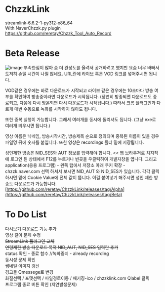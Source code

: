 # ChzzkLink

streamlink-6.6.2-1-py312-x86_64 <br>
With  NaverChzzk.py plugin <br>
https://github.com/reretay/Chzzk_Tool_Auto_Record

# Beta Release
![image](https://github.com/reretay/ChzzkLink/assets/31172353/c8d07210-cea1-406d-b2d5-a11d0884630c)
부족한점이 많아 좀 더 완성도를 올려서 공개하려고 했지만 요즘 너무 바빠서 도저히 손댈 시간이 나질 않네요.
URL란에 라이브 혹은 VOD 링크를 넣어주시면 됩니다.

VOD같은 경우에는 바로 다운로드가 시작되고 라이브 같은 경우에는 10초마다 방송 여부를 확인하여 방송중이라면 다운로드가 시작됩니다. (당연히 방종되면 다운로드도 종료되고, 다음에 다시 방온되면 다시 다운로드가 시작됩니다.)
따라서 크롬 플러그인과 다르게 매번 수동으로 녹화를 시작하지 않아도 됩니다.

또한 중복 실행이 가능합니다. 그래서 여러개를 동시에 돌리셔도 됩니다. (그냥 exe로 여러개 띄우시면 됩니다.)

영상 이름은 닉네임, 방송시작시간, 방송제목 순으로 정의되며 중복된 이름이 있을 경우 파일명 뒤에 숫자를 붙입니다.
또한 영상은 recordings 폴더 밑에 저장됩니다.

성인제한 방송은 NID_SES와 AUT 정보를 입력해야 합니다. << 웹 브라우저로 치지직에 로그인 된 상태에서 F12를 누르거나 빈곳을 우클릭하여 개발자창을 엽니다. 그리고 application(응용 프로그램) - 왼쪽 탭에서 저장소 아래 쿠키 확장 - chzzk.naver.com 선택 하셔서 보시면 NID_AUT 와 NID_SES가 있습니다. 각각 클릭하시면 밑에 Cookie Value에 전체 값이 뜹니다. 이걸 붙여넣기 해주시면 성인 제한 방송도 다운로드가 가능합니다.
[https://github.com/reretay/ChzzkLink/releases/tag/Alpha](https://github.com/reretay/ChzzkLink/releases/tag/Beta)

# To Do List
<del>다시보기 다운로드 기능 추가</del> <br> 
영상 길이 문제 수정 <br>
<del>StreamLink 플러그인 교체</del> <br>
<del>연령제한 방송 다운로드 목적 NID_AUT, NID_SES 입력란 추가</del> <br>
status 확인 - 종료 함수 //녹화중지 - already recording<br>
동시성 문제 확인<br>
썸네일 이미지 갱신<br>
경고들 Qmessege로 변경<br>
화질선택 / 포맷선택 / 파일경로이동 / 패키징-ico / chzzklink.com Qlabel 클릭<br>
프로그램 종료 버튼 확인 (지연발생문제)<br>
